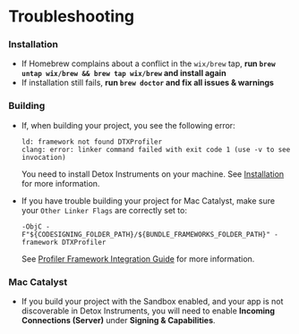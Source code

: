 # Troubleshooting

### Installation

- If Homebrew complains about a conflict in the `wix/brew` tap, **run `brew untap wix/brew && brew tap wix/brew` and install again**
- If installation still fails, **run `brew doctor` and fix all issues & warnings**

### Building

- If, when building your project, you see the following error:

  ```
  ld: framework not found DTXProfiler
  clang: error: linker command failed with exit code 1 (use -v to see invocation)
  ```

  You need to install Detox Instruments on your machine. See [Installation](../Readme.md#installation) for more information.

- If you have trouble building your project for Mac Catalyst, make sure your `Other Linker Flags` are correctly set to:

  ```
  -ObjC -F"${CODESIGNING_FOLDER_PATH}/${BUNDLE_FRAMEWORKS_FOLDER_PATH}" -framework DTXProfiler
  ```

  See [Profiler Framework Integration Guide](XcodeIntegrationGuide.md) for more information.

### Mac Catalyst

- If you build your project with the Sandbox enabled, and your app is not discoverable in Detox Instruments, you will need to enable **Incoming Connections (Server)** under **Signing & Capabilities**.